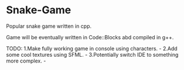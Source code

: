 # Snake-Game
Popular snake game written in cpp.

Game will be eventually written in Code::Blocks abd compiled in g++.

TODO:
1.Make fully working game in console using characters. -
2.Add some cool textures using SFML. -
3.Potentially switch IDE to something more complex. -

